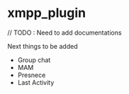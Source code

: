 # xmpp_plugin

// TODO : Need to add documentations

Next things to be added

 - Group chat
 - MAM
 - Presnece
 - Last Activity
